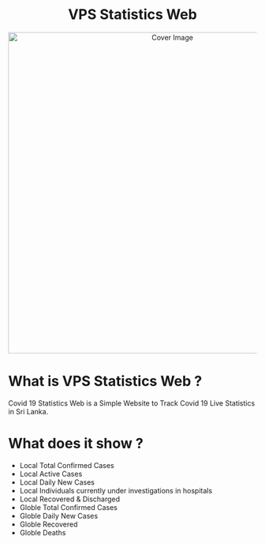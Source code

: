 <h1 align="center">VPS Statistics Web</h3>
<p align="center">
  <a href="https://github.com/hirunaofficial/Covid-19-Statistics-Web">
    <img src="#" alt="Cover Image" width="650">
  </a>
</p>


# What is VPS Statistics Web ?
Covid 19 Statistics Web is a Simple Website to Track Covid 19 Live Statistics in Sri Lanka.

# What does it show ?
* Local Total Confirmed Cases
* Local Active Cases
* Local Daily New Cases
* Local Individuals currently under investigations in hospitals
* Local Recovered & Discharged
* Globle Total Confirmed Cases
* Globle Daily New Cases
* Globle Recovered
* Globle Deaths